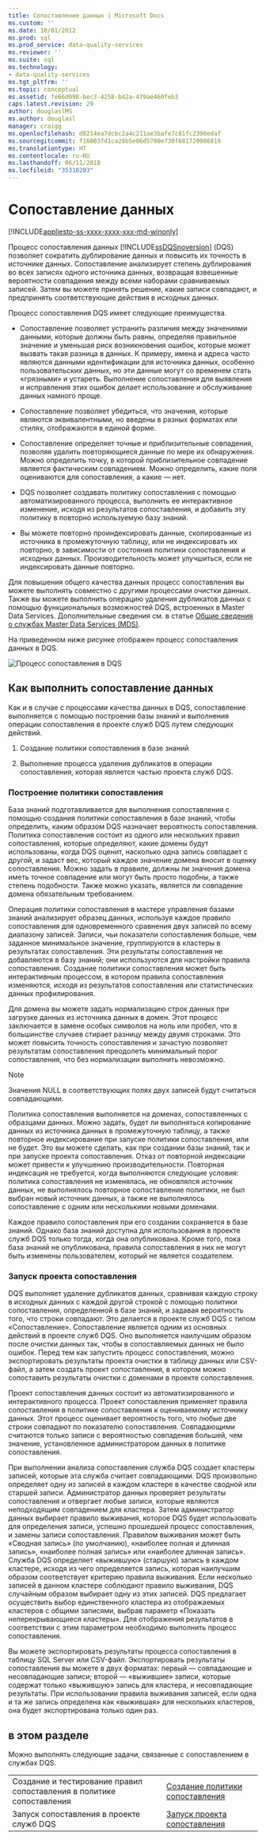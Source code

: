 ```yaml
---
title: Сопоставление данных | Microsoft Docs
ms.custom: ''
ms.date: 10/01/2012
ms.prod: sql
ms.prod_service: data-quality-services
ms.reviewer: ''
ms.suite: sql
ms.technology:
- data-quality-services
ms.tgt_pltfrm: ''
ms.topic: conceptual
ms.assetid: fe66d098-bec3-4258-b42a-479ae460feb3
caps.latest.revision: 29
author: douglaslMS
ms.author: douglasl
manager: craigg
ms.openlocfilehash: d0214ea7dcbc2a4c211ae3bafe7c81fc2300edaf
ms.sourcegitcommit: f16003fd1ca28b5e06d5700e730f681720006816
ms.translationtype: HT
ms.contentlocale: ru-RU
ms.lasthandoff: 06/11/2018
ms.locfileid: "35310203"
---
```

# <a name="data-matching"></a>Сопоставление данных

[!INCLUDE[appliesto-ss-xxxx-xxxx-xxx-md-winonly](../includes/appliesto-ss-xxxx-xxxx-xxx-md-winonly.md)]

  Процесс сопоставления данных [!INCLUDE[ssDQSnoversion](../includes/ssdqsnoversion-md.md)] (DQS) позволяет сократить дублирование данных и повысить их точность в источнике данных. Сопоставление анализирует степень дублирования во всех записях одного источника данных, возвращая взвешенные вероятности совпадения между всеми наборами сравниваемых записей. Затем вы можете принять решение, какие записи совпадают, и предпринять соответствующие действия в исходных данных.  
  
 Процесс сопоставления DQS имеет следующие преимущества.  
  
-   Сопоставление позволяет устранить различия между значениями данными, которые должны быть равны, определяя правильное значение и уменьшая риск возникновения ошибок, которые может вызвать такая разница в данных. К примеру, имена и адреса часто являются данными идентификации для источника данных, особенно пользовательских данных, но эти данные могут со временем стать «грязными» и устареть. Выполнение сопоставления для выявления и исправления этих ошибок делает использование и обслуживание данных намного проще.  
  
-   Сопоставление позволяет убедиться, что значения, которые являются эквивалентными, но введены в разных форматах или стилях, отображаются в единой форме.  
  
-   Сопоставление определяет точные и приблизительные совпадения, позволяя удалить повторяющиеся данные по мере их обнаружения. Можно определить точку, в которой приблизительное совпадение является фактическим совпадением. Можно определить, какие поля оцениваются для сопоставления, а какие — нет.  
  
-   DQS позволяет создавать политику сопоставления с помощью автоматизированного процесса, выполнить ее интерактивное изменение, исходя из результатов сопоставления, и добавить эту политику в повторно используемую базу знаний.  
  
-   Вы можете повторно проиндексировать данные, скопированные из источника в промежуточную таблицу, или не индексировать их повторно, в зависимости от состояния политики сопоставления и исходных данных. Производительность может улучшиться, если не индексировать данные повторно.  
  
 Для повышения общего качества данных процесс сопоставления вы можете выполнять совместно с другими процессами очистки данных. Также вы можете выполнить операцию удаления дубликатов данных с помощью функциональных возможностей DQS, встроенных в Master Data Services. Дополнительные сведения см. в статье [Общие сведения о службах Master Data Services &#40;MDS&#41;](../master-data-services/master-data-services-overview-mds.md).  
  
 На приведенном ниже рисунке отображен процесс сопоставления данных в DQS.  
  
 ![Процесс сопоставления в DQS](../data-quality-services/media/dqs-matchingprocess.gif "Процесс сопоставления в DQS")  
  
##  <a name="How"></a> Как выполнить сопоставление данных  
 Как и в случае с процессами качества данных в DQS, сопоставление выполняется с помощью построения базы знаний и выполнения операции сопоставления в проекте служб DQS путем следующих действий.  
  
1.  Создание политики сопоставления в базе знаний  
  
2.  Выполнение процесса удаления дубликатов в операции сопоставления, которая является частью проекта служб DQS.  
  
###  <a name="Policy"></a> Построение политики сопоставления  
 База знаний подготавливается для выполнения сопоставления с помощью создания политики сопоставления в базе знаний, чтобы определить, каким образом DQS назначает вероятность сопоставления. Политика сопоставления состоит из одного или нескольких правил сопоставления, которые определяют, какие домены будут использованы, когда DQS оценит, насколько одна запись совпадает с другой, и задаст вес, который каждое значение домена вносит в оценку сопоставления. Можно задать в правиле, должны ли значения домена иметь точное совпадение или могут быть просто подобны, а также степень подобности. Также можно указать, является ли совпадение домена обязательным требованием.  
  
 Операция политики сопоставления в мастере управления базами знаний анализирует образец данных, используя каждое правило сопоставления для одновременного сравнения двух записей по всему диапазону записей. Записи, чьи показатели сопоставления больше, чем заданное минимальное значение, группируются в кластеры в результатах сопоставления. Эти результаты сопоставления не добавляются в базу знаний; они используются для настройки правила сопоставления. Создание политики сопоставления может быть интерактивным процессом, в котором правила сопоставления изменяются, исходя из результатов сопоставления или статистических данных профилирования.  
  
 Для домена вы можете задать нормализацию строк данных при загрузке данных из источника данных в домен. Этот процесс заключается в замене особых символов на ноль или пробел, что в большинстве случаев стирает разницу между двумя строками. Это может повысить точность сопоставления и зачастую позволяет результатам сопоставления преодолеть минимальный порог сопоставления, что без нормализации выполнить невозможно.  
  
> [!NOTE]  
>  Значения NULL в соответствующих полях двух записей будут считаться совпадающими.  
  
 Политика сопоставления выполняется на доменах, сопоставленных с образцами данных. Можно задать, будет ли выполняться копирование данных из источника данных в промежуточную таблицу, а также повторное индексирование при запуске политики сопоставления, или не будет. Это вы можете сделать, как при создании базы знаний, так и при запуске проекта сопоставления. Отказ от повторной индексации может привести к улучшению производительности. Повторная индексация не требуется, когда выполняются следующие условия: политика сопоставления не изменялась, не обновлялся источник данных, не выполнялось повторное сопоставление политики, не был выбран новый источник данных, а также не выполнялось сопоставление с одним или несколькими новыми доменами.  
  
 Каждое правило сопоставления при его создании сохраняется в базе знаний. Однако база знаний доступна для использования в проекте служб DQS только тогда, когда она опубликована. Кроме того, пока база знаний не опубликована, правила сопоставления в них не могут быть изменены пользователем, который не является создателем.  
  
###  <a name="Project"></a> Запуск проекта сопоставления  
 DQS выполняет удаление дубликатов данных, сравнивая каждую строку в исходных данных с каждой другой строкой с помощью политики сопоставления, определенной в базе знаний, и задавая вероятность того, что строки совпадают. Это делается в проекте служб DQS с типом «Сопоставление». Сопоставление является одним из основных действий в проекте служб DQS. Оно выполняется наилучшим образом после очистки данных так, чтобы в сопоставляемых данных не было ошибок. Перед тем как запустить процесс сопоставления, можно экспортировать результаты проекта очистки в таблицу данных или CSV-файл, а затем создать проект сопоставления, в котором можно сопоставить результаты очистки с доменами в проекте сопоставления.  
  
 Проект сопоставления данных состоит из автоматизированного и интерактивного процесса. Проект сопоставления применяет правила сопоставления в политике сопоставления к оцениваемому источнику данных. Этот процесс оценивает вероятность того, что любые две строки совпадают по показателю сопоставления. Совпадающими считаются только записи с вероятностью совпадения большей, чем значение, установленное администратором данных в политике сопоставления.  
  
 При выполнении анализа сопоставления служба DQS создает кластеры записей, которые эта служба считает совпадающими. DQS произвольно определяет одну из записей в каждом кластере в качестве сводной или старшей записи. Администратор данных проверяет результаты сопоставления и отвергает любые записи, которые являются неподходящим совпадением для кластера. Затем администратор данных выбирает правило выживания, которое DQS будет использовать для определения записи, успешно прошедшей процесс сопоставления, и замены записи сопоставления. Правилом выживания может быть «Сводная запись» (по умолчанию), «наиболее полная и длинная запись», «наиболее полная запись» или «наиболее длинная запись». Служба DQS определяет «выжившую» (старшую) запись в каждом кластере, исходя из чего определяется запись, которая наилучшим образом соответствует критерию правила выживания. Если несколько записей в данном кластере соблюдают правило выживания, DQS случайным образом выбирает одну из этих записей. DQS предлагает осуществить выбор единственного кластера из отображаемых кластеров с общими записями, выбрав параметр «Показать неперекрывающиеся кластеры». Для отображения результатов в соответствии с этим параметром необходимо выполнить процесс сопоставления.  
  
 Вы можете экспортировать результаты процесса сопоставления в таблицу SQL Server или CSV-файл. Экспортировать результаты сопоставления вы можете в двух форматах: первый — совпадающие и несовпадающие записи; второй — «выжившие» записи, которые содержат только «выжившую» запись для кластера, и несовпадающие результаты. При использовании правила выживания записей, если одна и та же запись определена как «выжившая» для нескольких кластеров, она будет экспортирована только один раз.  
  
## <a name="in-this-section"></a>в этом разделе  
 Можно выполнять следующие задачи, связанные с сопоставлением в службах DQS.  
  
|||  
|-|-|  
|Создание и тестирование правил сопоставления в политике сопоставления|[Создание политики сопоставления](../data-quality-services/create-a-matching-policy.md)|  
|Запуск сопоставления в проекте служб DQS|[Запуск проекта сопоставления](../data-quality-services/run-a-matching-project.md)|  
  
  
